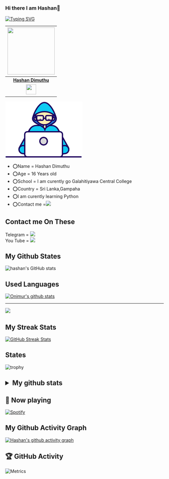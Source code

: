 ### Hi there I am Hashan👋

[![Typing SVG](https://readme-typing-svg.herokuapp.com/?color=66FF00&lines=--Hi+I'm+Hashan+;--Curently+Learning+Python+language;--A+Student+Yet+;--I+am+16+years+old+;--Want+to+be+a+Software+Engineer)](https://git.io/typing-svg)

|<a href="https://t.me/HashanDimuthu/"><img src="https://avatars.githubusercontent.com/u/91044348?v=4" width="150px" height="150px" /></a> |
|:---------------------------------------------------------------------------------------------------------------------------------------:|
|       **[Hashan Dimuthu](https://hashandimuthu.github.io/IamHashan/)**                                                                                |
| <a href="https://github.com/HashanDimuthu"><img src="https://cdn.iconscout.com/icon/free/png-256/github-108-438008.png" width="32px" height="32px"></a>|

<img align="senter" src="https://github.com/RazorKenway/RazorKenway/raw/main/Developer.gif" style="max-width:50%;">

- ⭕Name = Hashan Dimuthu
- ⭕Age = 16 Years old
- ⭕School = I am curently go Galahitiyawa Central College
- ⭕Country = Sri Lanka,Gampaha
- ⭕I am curently learning Python
- ⭕Contact me =<a href="https://t.me/HashanDimuthu"><img src="https://img.shields.io/badge/Hashan Dimuthu-blue.svg?logo=telegram"></a>

## Contact me On These

Telegram = <a href="https://t.me/HashanDimuthu"><img src="https://img.shields.io/badge/Hashan Dimuthu-blue.svg?logo=telegram"></a><br>
You Tube = <a href="https://www.youtube.com/channel/UCMb9Rcf7mh71x9glgb5oR8A"><img src="https://img.shields.io/badge/Hashan Dimuthu-red.svg?logo=YouTube"></a><br>
## My Github States

![hashan's GitHub stats](https://github-readme-stats.vercel.app/api?username=HashanDimuthu&show_icons=true&theme=highcontrast)

## Used Languages

<a href="https://github-readme-stats.vercel.app/api/top-langs/?username=viharsenindu">
    <img width="40%"alt="Onimur's github stats" src="https://github-readme-stats.vercel.app/api/top-langs/?username=HashanDimuthu&show_icons=true&theme=midnight-purple" />
  </a><br><hr>

<a href="https://github.com/htr-tech"><img src="https://github-readme-stats.vercel.app/api/top-langs/?username=HashanDimuthu&layout=compact&theme=react&hide_border=true" />
</a></p>

## My Streak Stats

[![GitHub Streak Stats](https://github-readme-streak-stats.herokuapp.com/?user=HashanDimuthu&theme=highcontrast)](https://github.com/HashanDimuthu/github-readme-streak-stats)

## States

![trophy](https://github-profile-trophy.vercel.app/?username=HashanDimuthu&theme=juicyfresh&no-bg=true&no-frame=true&column=4&")

 <h2><details>
  <summary><b>My github stats</b></summary>
<p align="left"> <a href="https://github.com/ryo-ma/github-profile-trophy"><img src="https://github-profile-trophy.vercel.app/?username=HashanDimuthu" alt="HashanDimuthu" /></a> </p>
 </details></h2>


## 🎵 Now playing
[![Spotify](https://novatorem.vercel.app/api/spotify)](https://spotify.com/)

## My Github Activity Graph

[![Hashan's github activity graph](https://activity-graph.herokuapp.com/graph?username=HashanDimuthu&theme=dracula)](https://github.com/HashanDimuthu/github-readme-activity-graph)

## 🏆 GitHub Activity

![Metrics](https://metrics.lecoq.io/HashanDimuthu?template=classic&repositories.forks=true&languages=1&languages.colors=github&languages.threshold=0%25&config.timezone=Asia%2FSemarang)


